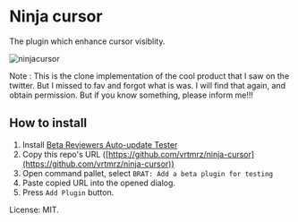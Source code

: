 # Ninja cursor

The plugin which enhance cursor visiblity.

![ninjacursor](https://user-images.githubusercontent.com/45774780/177688736-8dacd265-d75f-4ca2-8201-aa8c0a8b7a84.gif)

Note : This is the clone implementation of the cool product that I saw on the twitter. But I missed to fav and forgot what is was. I will find that again, and obtain permission. But if you know something, please inform me!!!

## How to install

1.  Install [Beta Reviewers Auto-update Tester](https://github.com/TfTHacker/obsidian42-brat)
2.  Copy this repo's URL ([https://github.com/vrtmrz/ninja-cursor](https://github.com/vrtmrz/ninja-cursor))
3.  Open command pallet, select `BRAT: Add a beta plugin for testing`
4.  Paste copied URL into the opened dialog.
5.  Press `Add Plugin` button.

License: MIT.